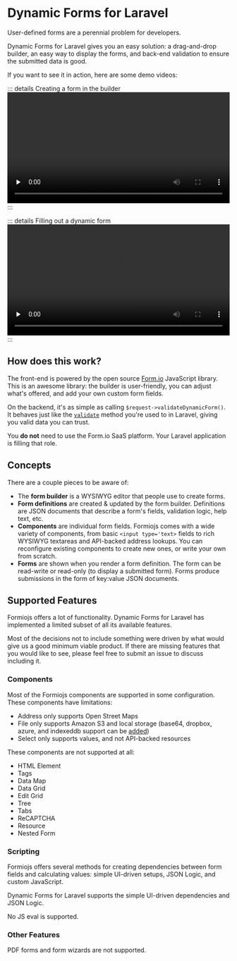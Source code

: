 # Dynamic Forms for Laravel
User-defined forms are a perennial problem for developers.

Dynamic Forms for Laravel gives you an easy solution: a drag-and-drop builder, an easy way to display the forms, and back-end validation to ensure the submitted data is good.

If you want to see it in action, here are some demo videos:

::: details Creating a form in the builder
<video controls="controls" preload="none" width="100%">
    <source src="/builder_demo.webm" type="video/webm">
</video>
:::

::: details Filling out a dynamic form
<video controls="controls" preload="none" width="100%">
<source src="/form_demo.webm" type="video/webm">
</video>
:::

## How does this work?
The front-end is powered by the open source [Form.io](https://github.com/formio/formio.js) JavaScript library. This is an awesome library: the builder is user-friendly, you can adjust what's offered, and add your own custom form fields.

On the backend, it's as simple as calling `$request->validateDynamicForm()`. It behaves just like the [`validate`](https://laravel.com/docs/8.x/validation#quick-writing-the-validation-logic) method you're used to in Laravel, giving you valid data you can trust.

You **do not** need to use the Form.io SaaS platform. Your Laravel application is filling that role.

## Concepts
There are a couple pieces to be aware of:

- The **form builder** is a WYSIWYG editor that people use to create forms. 
- **Form definitions** are created & updated by the form builder. Definitions are JSON documents that describe a form's fields, validation logic, help text, etc.
- **Components** are individual form fields. Formiojs comes with a wide variety of components, from basic `<input type='text>` fields to rich WYSIWYG textareas and API-backed address lookups. You can reconfigure existing components to create new ones, or write your own from scratch.
- **Forms** are shown when you render a form definition. The form can be read-write or read-only (to display a submitted form). Forms produce submissions in the form of key:value JSON documents.

## Supported Features
Formiojs offers a lot of functionality. Dynamic Forms for Laravel has implemented a limited subset of all its available features.

Most of the decisions not to include something were driven by what would give us a good minimum viable product. If there are missing features that you would like to see, please feel free to submit an issue to discuss including it.

### Components
Most of the Formiojs components are supported in some configuration. These components have limitations:

- Address only supports Open Street Maps
- File only supports Amazon S3 and local storage (base64, dropbox, azure, and indexeddb support can be [added](extending.md#adding-storage-backends))
- Select only supports values, and not API-backed resources

These components are not supported at all:
    
- HTML Element
- Tags
- Data Map
- Data Grid
- Edit Grid
- Tree
- Tabs
- ReCAPTCHA
- Resource
- Nested Form

### Scripting
Formiojs offers several methods for creating dependencies between form fields and calculating values: simple UI-driven setups, JSON Logic, and custom JavaScript.

Dynamic Forms for Laravel supports the simple UI-driven dependencies and JSON Logic.

No JS eval is supported.

### Other Features
PDF forms and form wizards are not supported.
